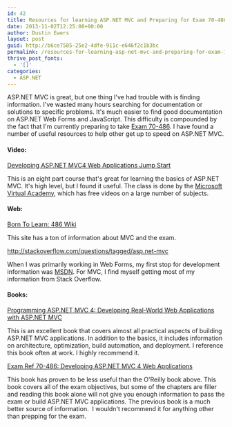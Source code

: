 ```yaml
---
id: 42
title: Resources for learning ASP.NET MVC and Preparing for Exam 70-486
date: 2013-11-02T12:25:00+00:00
author: Dustin Ewers
layout: post
guid: http://b6ce7585-25e2-4dfe-911c-e646f2c1b3bc
permalink: /resources-for-learning-asp-net-mvc-and-preparing-for-exam-70-486/
thrive_post_fonts:
  - '[]'
categories:
  - ASP.NET
---
```

ASP.NET MVC is great, but one thing I've had trouble with is finding information. I've wasted many hours searching for documentation or solutions to specific problems. It's much easier to find good documentation on ASP.NET Web Forms and JavaScript. This difficulty is compounded by the fact that I'm currently preparing to take <a href="http://www.microsoft.com/learning/en-us/exam-70-486.aspx">Exam 70-486</a>. I have found a number of useful resources to help other get up to speed on ASP.NET MVC.

<h4 id="video">Video:</h4>

<a href="http://www.microsoftvirtualacademy.com/training-courses/developing-asp-net-mvc-4-web-applications-jump-start">Developing ASP.NET MVC4 Web Applications Jump Start</a>

This is an eight part course that's great for learning the basics of ASP.NET MVC. It's high level, but I found it useful. The class is done by the <a href="http://www.microsoftvirtualacademy.com/">Microsoft Virtual Academy</a>, which has free videos on a large number of subjects.

<h4 id="web">Web:</h4>

<a href="http://borntolearn.mslearn.net/certification/developer/w/wiki/536.486-developing-asp-net-4-5-mvc-web-applications.aspx">Born To Learn: 486 Wiki</a>

This site has a ton of information about MVC and the exam.

<a href="http://stackoverflow.com/questions/tagged/asp.net-mvc">http://stackoverflow.com/questions/tagged/asp.net-mvc</a>

When I was primarily working in Web Forms, my first stop for development information was <a href="http://msdn.microsoft.com/">MSDN</a>. For MVC, I find myself getting most of my information from Stack Overflow.

<h4 id="books">Books:</h4>

<a href="http://www.amazon.com/gp/product/B009B58GI8/ref=as_li_ss_tl?ie=UTF8&amp;camp=1789&amp;creative=390957&amp;creativeASIN=B009B58GI8&amp;linkCode=as2&amp;tag=thweofdujew-20">Programming ASP.NET MVC 4: Developing Real-World Web Applications with ASP.NET MVC</a><img style="border: none !important; margin: 0px !important;" src="https://ir-na.amazon-adsystem.com/e/ir?t=thweofdujew-20&amp;l=as2&amp;o=1&amp;a=B009B58GI8" alt="" width="1" height="1" border="0" />

This is an excellent book that covers almost all practical aspects of building ASP.NET MVC applications. In addition to the basics, it includes information on architecture, optimization, build automation, and deployment. I reference this book often at work. I highly recommend it.

<a href="http://www.amazon.com/gp/product/B00F9ISTPG/ref=as_li_ss_tl?ie=UTF8&amp;camp=1789&amp;creative=390957&amp;creativeASIN=B00F9ISTPG&amp;linkCode=as2&amp;tag=thweofdujew-20">Exam Ref 70-486: Developing ASP.NET MVC 4 Web Applications</a><img style="border: none !important; margin: 0px !important;" src="https://ir-na.amazon-adsystem.com/e/ir?t=thweofdujew-20&amp;l=as2&amp;o=1&amp;a=B00F9ISTPG" alt="" width="1" height="1" border="0" />

This book has proven to be less useful than the O'Reilly book above. This book covers all of the exam objectives, but some of the chapters are filler and reading this book alone will not give you enough information to pass the exam or build ASP.NET MVC applications. The previous book is a much better source of information.  I wouldn't recommend it for anything other than prepping for the exam.